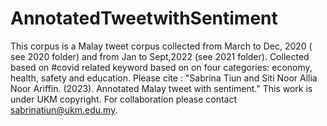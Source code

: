 # AnnotatedTweetwithSentiment
This corpus is a Malay tweet corpus collected from March to Dec, 2020 ( see 2020 folder) and from Jan to Sept,2022 (see 2021 folder).
Collected based on #covid related keyword based on on four categories: economy, health, safety and education.
Please cite : "Sabrina Tiun  and Siti Noor Allia Noor Ariffin. (2023). Annotated Malay tweet with sentiment."
This work is under UKM copyright.
For collaboration please contact sabrinatiun@ukm.edu.my.
